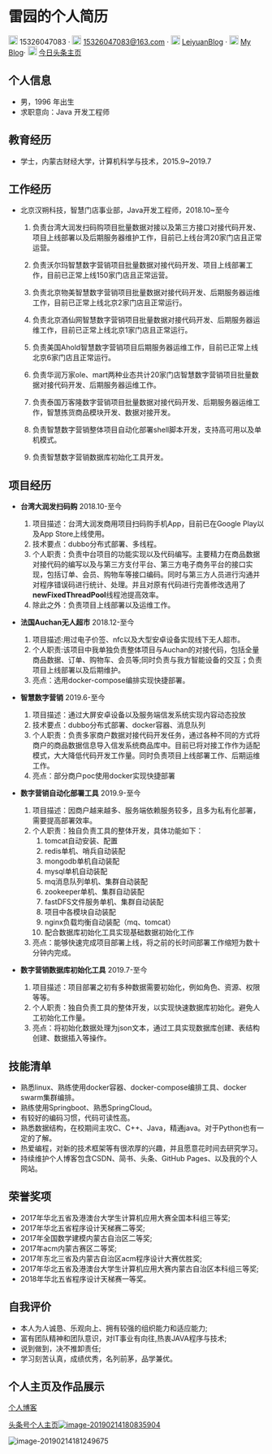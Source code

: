 # 雷园的个人简历

<img src="https://github.com/CyC2018/Markdown-Resume/raw/master/assets/phone-solid.svg?sanitize=true" width="18px" onerror="this.style.display = 'none';"> 15326047083 · <img src="https://github.com/CyC2018/Markdown-Resume/raw/master/assets/envelope-solid.svg?sanitize=true" width="18px" onerror="this.style.display = 'none';"> 15326047083@163.com · <img src="https://github.com/CyC2018/Markdown-Resume/raw/master/assets/github-brands.svg?sanitize=true" width="18px" onerror="this.style.display = 'none';"> [LeiyuanBlog](https://github.com/LeiyuanBlog) · <img src="https://github.com/CyC2018/Markdown-Resume/raw/master/assets/rss-solid.svg?sanitize=true" width="18px" onerror="this.style.display = 'none';"> [My Blog](https://imlcl.store)· <img src="https://github.com/CyC2018/Markdown-Resume/raw/master/assets/rss-solid.svg?sanitize=true" width="18px" onerror="this.style.display = 'none';"> [今日头条主页](https://www.toutiao.com/c/user/6132192948/#mid=1616456407686158)

## 个人信息

- 男，1996 年出生
- 求职意向：Java 开发工程师

## 教育经历

- 学士，内蒙古财经大学，计算机科学与技术，2015.9~2019.7

## 工作经历

- 北京汉朔科技，智慧门店事业部，Java开发工程师，2018.10~至今

  1. 负责台湾大润发扫码购项目批量数据对接以及第三方接口对接代码开发、项目上线部署以及后期服务器维护工作，目前已上线台湾20家门店且正常运营。

  2. 负责沃尔玛智慧数字营销项目批量数据对接代码开发、项目上线部署工作，目前已正常上线150家门店且正常运营。

  3. 负责北京物美智慧数字营销项目批量数据对接代码开发、后期服务器运维工作，目前已正常上线北京2家门店且正常运行。

  4. 负责北京酒仙网智慧数字营销项目批量数据对接代码开发、后期服务器运维工作，目前已正常上线北京1家门店且正常运行。

  5. 负责美国Ahold智慧数字营销项目后期服务器运维工作，目前已正常上线北京6家门店且正常运行。

  6. 负责华润万家ole、mart两种业态共计20家门店智慧数字营销项目批量数据对接代码开发、后期服务器运维工作。

  7. 负责泰国万客隆数字营销项目批量数据对接代码开发、后期服务器运维工作，智慧拣货商品模块开发、数据对接开发。

  8. 负责智慧数字营销整体项目自动化部署shell脚本开发，支持高可用以及单机模式。

  9. 负责智慧数字营销数据库初始化工具开发。

## 项目经历

- **台湾大润发扫码购** 2018.10-至今
  1. 项目描述：台湾大润发商用项目扫码购手机App，目前已在Google Play以及App Store上线使用。
  2. 技术要点：dubbo分布式部署、多线程。
  3. 个人职责：负责中台项目的功能实现以及代码编写。主要精力在商品数据对接代码的编写以及与第三方支付平台、第三方电子商务平台的接口实现，包括订单、会员、购物车等接口编码。同时与第三方人员进行沟通并对程序错误码进行统计、处理。并且对原有代码进行完善修改选用了**newFixedThreadPool**线程池提高效率。
  4. 除此之外：负责项目上线部署以及运维工作。

- **法国Auchan无人超市** 2018.12-至今
  1. 项目描述:用过电子价签、nfc以及大型安卓设备实现线下无人超市。
  2. 个人职责:该项目中我单独负责整体项目与Auchan的对接代码，包括全量商品数据、订单、购物车、会员等;同时负责与我方智能设备的交互；负责项目上线部署以及后期维护。
  3. 亮点：选用docker-compose编排实现快捷部署。
- **智慧数字营销** 2019.6-至今
  1. 项目描述：通过大屏安卓设备以及服务端信发系统实现内容动态投放
  2. 技术要点：dubbo分布式部署、docker容器、消息队列
  3. 个人职责：负责多家商户数据对接代码开发任务，通过各种不同的方式将商户的商品数据信息导入信发系统商品库中。目前已将对接工作作为适配模式，大大降低代码开发工作量。同时负责项目上线部署工作、后期运维工作。
  4. 亮点：部分商户poc使用docker实现快捷部署
- **数字营销自动化部署工具** 2019.9-至今
  1. 项目描述：因商户越来越多、服务端依赖服务较多，且多为私有化部署，需要提高部署效率。
  2. 个人职责：独自负责工具的整体开发，具体功能如下：
     1. tomcat自动安装、配置
     2. redis单机、哨兵自动装配
     3. mongodb单机自动装配
     4. mysql单机自动装配
     5.  mq消息队列单机、集群自动装配
     6. zookeeper单机、集群自动装配
     7. fastDFS文件服务单机、集群自动装配
     8. 项目中各模块自动装配
     9. nginx负载均衡自动装配（mq、tomcat）
     10. 配合数据库初始化工具实现基础数据初始化工作
  3. 亮点：能够快速完成项目部署上线，将之前的长时间部署工作缩短为数十分钟内完成。
- **数字营销数据库初始化工具** 2019.7-至今
  1. 项目描述：项目部署之初有多种数据需要初始化，例如角色、资源、权限等等。
  2. 个人职责：独自负责工具的整体开发，以实现快速数据库初始化。避免人工初始化工作量。
  3. 亮点：将初始化数据处理为json文本，通过工具实现数据库创建、表结构创建、数据插入等操作。

## 技能清单

- 熟悉linux、熟练使用docker容器、docker-compose编排工具、docker swarm集群编排。
- 熟练使用Springboot、熟悉SpringCloud。
- 有较好的编码习惯，代码可读性高。
- 熟悉数据结构，在校期间主攻C、C++、Java，精通java。对于Python也有一定的了解。
- 热爱编程，对新的技术框架等有很浓厚的兴趣，并且愿意花时间去研究学习。
- 持续维护个人博客包含CSDN、简书、头条、GitHub Pages、以及我的个人网站。

## 荣誉奖项

- 2017年华北五省及港澳台大学生计算机应用大赛全国本科组三等奖;
- 2017年华北五省程序设计天梯赛二等奖;
- 2017年全国数学建模内蒙古自治区二等奖;
- 2017年acm内蒙古赛区二等奖;
- 2017年东北三省及内蒙古自治区acm程序设计大赛优胜奖;
- 2017年华北五省及港澳台大学生计算机应用大赛内蒙古自治区本科组三等奖;
- 2018年华北五省程序设计天梯赛一等奖。

## 自我评价

- 本人为人诚恳、乐观向上、拥有较强的组织能力和适应能力;
- 富有团队精神和团队意识，对IT事业有向往,热衷JAVA程序与技术;
- 说到做到，决不推卸责任;
- 学习刻苦认真，成绩优秀，名列前茅，品学兼优。

## 个人主页及作品展示

[个人博客](https://imlcl.store)

[头条号个人主页![image-20190214180835904](https://ws1.sinaimg.cn/large/006tKfTcly1g0644jkmj0j31c00u0kjm.jpg)](https://www.toutiao.com/c/user/6132192948/#mid=1616456407686158)

![image-20190214181249675](https://ws3.sinaimg.cn/large/006tKfTcly1g0648y9btpj31c00u01kx.jpg)
